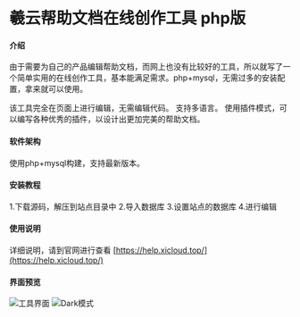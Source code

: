 # 羲云帮助文档在线创作工具 php版

#### 介绍
由于需要为自己的产品编辑帮助文档，而网上也没有比较好的工具，所以就写了一个简单实用的在线创作工具，基本能满足需求。php+mysql，无需过多的安装配置，拿来就可以使用。

该工具完全在页面上进行编辑，无需编辑代码。
支持多语言。
使用插件模式，可以编写各种优秀的插件，以设计出更加完美的帮助文档。


#### 软件架构
使用php+mysql构建，支持最新版本。


#### 安装教程

1.下载源码，解压到站点目录中
2.导入数据库
3.设置站点的数据库
4.进行编辑

#### 使用说明

详细说明，请到官网进行查看
[https://help.xicloud.top/](https://help.xicloud.top/)

#### 界面预览
![工具界面](https://foruda.gitee.com/images/1686491458088247724/d15447e7_8081915.png "微信图片_20230611170545.png")
![Dark模式](https://foruda.gitee.com/images/1686491480284827652/5f772208_8081915.png "微信图片_20230611170708.png")





